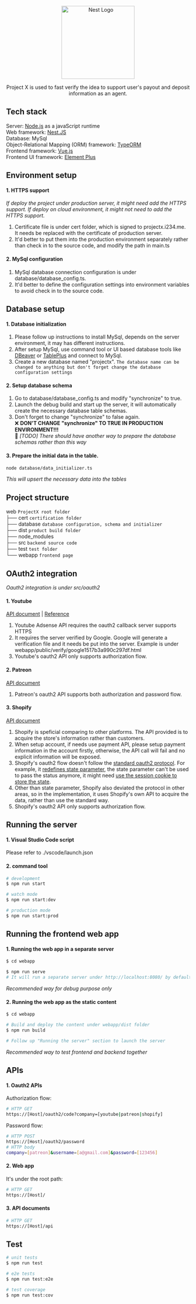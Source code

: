 <p align="center">
  <img src="https://nestjs.com/img/logo-small.svg" width="200" alt="Nest Logo" />
</p>

  <p align="center">Project X is used to fast verify the idea to support user's payout and deposit information as an agent. </p>

## Tech stack

Server: [Node.js](https://nodejs.org/en/) as a javaScript runtime  
Web framework: [Nest.JS](https://nestjs.com/)  
Database: MySql  
Object-Relational Mapping (ORM) framework: [TypeORM](https://typeorm.io/)  
Frontend framework: [Vue.js](https://vuejs.org/)  
Frontend UI framework: [Element Plus](https://element-plus.org/en-US/)

## Environment setup

#### 1. HTTPS support

_If deploy the project under production server, it might need add the HTTPS support. If deploy on cloud environment, it might not need to add the HTTPS support._

1. Certificate file is under cert folder, which is signed to projectx.i234.me. It needs be replaced with the certificate of production server.
2. It'd better to put them into the production environment separately rather than check in to the source code, and modify the path in main.ts

#### 2. MySql configuration

1. MySql database connection configuration is under database/database_config.ts.
2. It'd better to define the configuration settings into environment variables to avoid check in to the source code.

## Database setup

#### 1. Database initialization

1. Please follow up instructions to install MySql, depends on the server environment, it may has different instructions.
2. After setup MySql, use command tool or UI based database tools like [DBeaver](https://dbeaver.io/) or [TablePlus](https://tableplus.com/) and connect to MySql.
3. Create a new database named "projectx".
   `The database name can be changed to anything but don't forget change the database configuration settings`

#### 2. Setup database schema

1. Go to database/database_config.ts and modify "synchronize" to true.
2. Launch the debug build and start up the server, it will automatically create the necessary database table schemas.
3. Don't forget to change "synchronize" to false again.  
   :x: **DON'T CHANGE "synchronize" TO TRUE IN PRODUCTION ENVIRONMENT!!!**  
   :wrench: _[TODO] There should have another way to prepare the database schemas rather than this way_

#### 3. Prepare the initial data in the table.

```bash
node database/data_initializer.ts
```

_This will upsert the necessary data into the tables_

## Project structure

web `ProjectX root folder`  
├── cert `certification folder`  
├── database `database configuration, schema and initializer`  
├── dist `product build folder`  
├── node_modules  
├── src `backend source code`  
├── test `test folder`  
└── webapp `frontend page`

## OAuth2 integration

_Oauth2 integration is under src/oauth2_

#### 1. Youtube

[API document](https://developers.google.com/adsense/management) | [Reference](https://developers.google.com/identity/protocols/oauth2)

1. Youtube Adsense API requires the oauth2 callback server supports HTTPS
2. It requires the server verified by Google. Google will generate a verification file and it needs be put into the server. Example is under webapp/public/verify/google1517b3a990c297df.html
3. Youtube's oauth2 API only supports authorization flow.

#### 2. Patreon

[API document](https://docs.patreon.com/#introduction)

1. Patreon's oauth2 API supports both authorization and password flow.

#### 3. Shopify

[API document](https://shopify.dev/api/admin-rest/2022-07/resources/balance)

1. Shopify is speficial comparing to other platforms. The API provided is to acquire the store's information rather than customers.
2. When setup account, if needs use payment API, please setup payment information in the account firstly, otherwise, the API call will fail and no explicit information will be exposed.
3. Shopify's oauth2 flow doesn't follow the [standard oauth2 protocol](https://www.rfc-editor.org/rfc/rfc6749#section-4.1.2). For example, it [redefines state parameter](https://theunlikelydeveloper.com/shopify-oauth-flow-state-param/), the state parameter can't be used to pass the status anymore, it might need [use the session cookie to store the state](https://community.shopify.com/c/shopify-apis-and-sdks/oauth-state-parameter/td-p/144247).
4. Other than state parameter, Shopify also deviated the protocol in other areas, so in the implementation, it uses Shopify's own API to acquire the data, rather than use the standard way.
5. Shopify's oauth2 API only supports authorization flow.

## Running the server

#### 1. Visual Studio Code script

Please refer to ./vscode/launch.json

#### 2. command tool

```bash
# development
$ npm run start

# watch mode
$ npm run start:dev

# production mode
$ npm run start:prod
```

## Running the frontend web app

#### 1. Running the web app in a separate server

```bash
$ cd webapp

$ npm run serve
# It will run a separate server under http://localhost:8080/ by default.
```

_Recommended way for debug purpose only_

#### 2. Running the web app as the static content

```bash
$ cd webapp

# Build and deploy the content under webapp/dist folder
$ npm run build

# Follow up "Running the server" section to launch the server
```

_Recommended way to test frontend and backend together_

## APIs

#### 1. Oauth2 APIs

Authorization flow:

```bash
# HTTP GET
https://[Host]/oauth2/code?company=[youtube|patreon|shopify]
```

Password flow:

```bash
# HTTP POST
https://[Host]/oauth2/password
# HTTP body
company=[patreon]&username=[a@gmail.com]&password=[123456]
```

#### 2. Web app

It's under the root path:

```bash
# HTTP GET
https://[Host]/
```

#### 3. API documents

```bash
# HTTP GET
https://[Host]/api
```

## Test

```bash
# unit tests
$ npm run test

# e2e tests
$ npm run test:e2e

# test coverage
$ npm run test:cov
```
